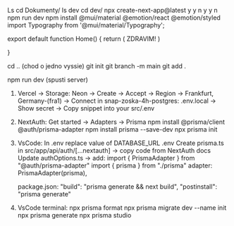 Ls
cd Dokumenty/
ls dev
cd dev/
npx create-next-app@latest
y
y
n
y
y
n
npm run dev
npm install @mui/material @emotion/react @emotion/styled
import Typography from '@mui/material/Typography';

export default function Home() {
return (
<Typography variant="h5" gutterBottom>
ZDRAVIM!
</Typography>
)

}

cd .. (chod o jedno vyssie)
git init
git branch -m main
git add .

npm run dev (spusti server)


1. Vercel -> Storage:
    Neon -> Create -> Accept -> Region -> Frankfurt, Germany-(fra1) -> Connect
    in snap-zoska-4h-postgres:
    .env.local -> Show secret -> Copy snippet into your src/.env 

2. NextAuth:
    Get started -> Adapters -> Prisma 
    npm install @prisma/client @auth/prisma-adapter
    npm install prisma --save-dev
    npx prisma init

3. VsCode:
    In .env replace value of DATABASE_URL
    .env
    Create prisma.ts in src/app/api/auth/[...nextauth] -> copy code from NextAuth docs
    Update authOptions.ts -> add:   import { PrismaAdapter } from "@auth/prisma-adapter"
                                    import { prisma } from "./prisma"
                                    adapter: PrismaAdapter(prisma),

    package.json:   "build": "prisma generate && next build",
                    "postinstall": "prisma generate"


4. VsCode terminal:
    npx prisma format
    npx prisma migrate dev --name init
    npx prisma generate
    npx prisma studio